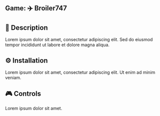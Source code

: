 ## Game:  ✈️ Broiler747

## 📄 Description
Lorem ipsum dolor sit amet, consectetur adipiscing elit. Sed do eiusmod tempor incididunt ut labore et dolore magna aliqua.

## ⚙️ Installation
Lorem ipsum dolor sit amet, consectetur adipiscing elit. Ut enim ad minim veniam.

## 🎮 Controls
Lorem ipsum dolor sit amet.
